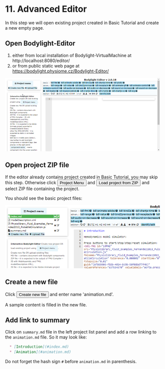 # 11. Advanced Editor

In this step we will open existing project created in Basic Tutorial and create a new empty page.

## Open Bodylight-Editor 

1. either from local installation of Bodylight-VirtualMachine at http://localhost:8080/editor/
2. or from public static web page at https://bodylight.physiome.cz/Bodylight-Editor/

![Editor](BodylightEditor1.png)


## Open project ZIP file

If the editor already contains project created in Basic Tutorial, you may skip this step. Otherwise click <button>Project Menu</button> and <button>Load project from ZIP</button> and select ZIP file containing the project. 

You should see the basic project files:

![EditorBasicFiles](EditorBasicFiles.png)


## Create a new file

Click <button><i class="fa fa-plus"></i> Create new file</button> and enter name 'animation.md'.

A sample content is filled in the new file.

## Add link to summary

Click on `summary.md` file in the left project list panel and add a row linking to the `animation.md` file. So it may look like:
```markdown
  * [Introduction](#index.md)
  * [Animation](#animation.md)
```

Do not forget the hash sign `#` before `animation.md` in parenthesis.
